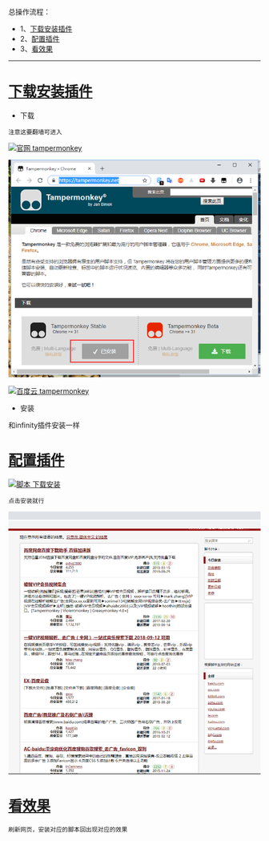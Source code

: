 总操作流程：
- 1、[下载安装插件](#GoogleChrome-01)
- 2、[配置插件](#GoogleChrome-02)
- 3、[看效果](#GoogleChrome-03)

***


# <a name="GoogleChrome-01" href="#" >下载安装插件</a>

- 下载

`注意这要翻墙可进入`

[![](https://img.shields.io/badge/官网-tampermonkey-red.svg "官网 tampermonkey")](https://pan.baidu.com/s/1MD9Dc13CliQ2bgVAexWQXA)

![](image/4-1.png)

[![](https://img.shields.io/badge/百度云-tampermonkey-green.svg "百度云 tampermonkey")](https://pan.baidu.com/s/1FinGcZcyYrcWgTosVy_hug)

- 安装

和infinity插件安装一样

# <a name="GoogleChrome-02" href="#" >配置插件</a>

[![](https://img.shields.io/badge/脚本-下载安装-yellow.svg "脚本 下载安装")](https://greasyfork.org/zh-CN/scripts)

`点击安装就行`

![](image/4-2.png)

# <a name="GoogleChrome-03" href="#" >看效果</a>

`刷新网页，安装对应的脚本回出现对应的效果`
